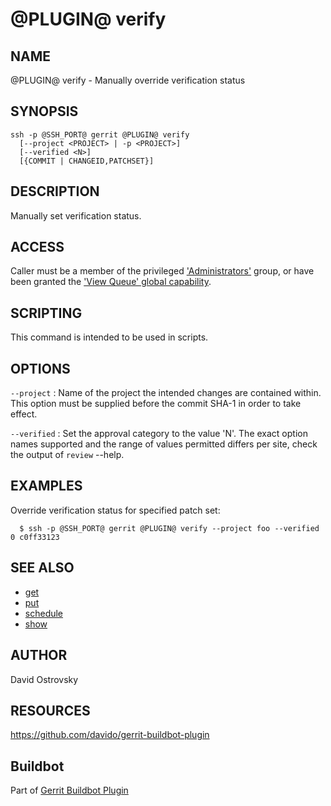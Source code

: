 @PLUGIN@ verify
===============

NAME
----
@PLUGIN@ verify - Manually override verification status

SYNOPSIS
--------
```
ssh -p @SSH_PORT@ gerrit @PLUGIN@ verify
  [--project <PROJECT> | -p <PROJECT>]
  [--verified <N>]
  [{COMMIT | CHANGEID,PATCHSET}]
```

DESCRIPTION
-----------
 Manually set verification status.

ACCESS
------
Caller must be a member of the privileged ['Administrators'][1] group,
or have been granted the ['View Queue' global capability][2].

[1]: ../../../Documentation/access-control.html#administrators
[2]: ../../../Documentation/access-control.html#capability_viewQueue

SCRIPTING
---------
This command is intended to be used in scripts.

OPTIONS
-------

`--project`
:	Name of the project the intended changes are contained
	within. This option must be supplied before the commit
	SHA-1 in order to take effect.

`--verified`
:       Set the approval category to the value 'N'. The exact
        option names supported and the range of values permitted
        differs per site, check the output of `review` --help.

EXAMPLES
--------
Override verification status for specified patch set:

```
  $ ssh -p @SSH_PORT@ gerrit @PLUGIN@ verify --project foo --verified 0 c0ff33123
```

SEE ALSO
--------

* [get](cmd-get.html)
* [put](cmd-put.html)
* [schedule](cmd-schedule.html)
* [show](cmd-show.html)

AUTHOR
------
David Ostrovsky

RESOURCES
---------
<https://github.com/davido/gerrit-buildbot-plugin>

Buildbot
--------
Part of [Gerrit Buildbot Plugin](index.html)